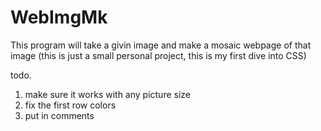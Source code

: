# WebImgMk
This program will take a givin image and make a mosaic webpage of that image
(this is just a small personal project, this is my first dive into CSS)

todo.
  1. make sure it works with any picture size
  2. fix the first row colors
  3. put in comments
  
  
